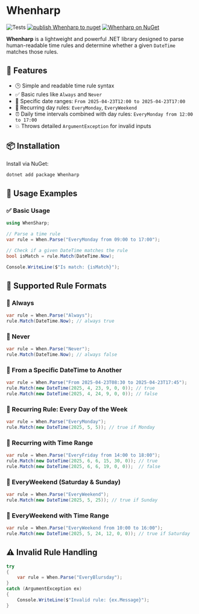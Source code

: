 # Whenharp

![Tests](https://github.com/mehmetemineker/whenharp/actions/workflows/dotnet-tests.yml/badge.svg)
[![publish Whenharp to nuget](https://github.com/mehmetemineker/whenharp/actions/workflows/publish.yml/badge.svg)](https://github.com/mehmetemineker/whenharp/actions/workflows/publish.yml)
[![Whenharp on NuGet](https://img.shields.io/nuget/v/Whenharp?label=Whenharp)](https://www.nuget.org/packages/Whenharp/)

**Whenharp** is a lightweight and powerful .NET library designed to parse human-readable time rules and determine whether a given `DateTime` matches those rules.

## 🚀 Features

- 🕒 Simple and readable time rule syntax
- ✅ Basic rules like `Always` and `Never`
- 📅 Specific date ranges: `From 2025-04-23T12:00 to 2025-04-23T17:00`
- 🔁 Recurring day rules: `EveryMonday`, `EveryWeekend`
- ⏰ Daily time intervals combined with day rules: `EveryMonday from 12:00 to 17:00`
- 💥 Throws detailed `ArgumentException` for invalid inputs

## 📦 Installation

Install via NuGet:

```bash
dotnet add package Whenharp
```

## 📌 Usage Examples

### ✅ Basic Usage
```cs
using WhenSharp;

// Parse a time rule
var rule = When.Parse("EveryMonday from 09:00 to 17:00");

// Check if a given DateTime matches the rule
bool isMatch = rule.Match(DateTime.Now);

Console.WriteLine($"Is match: {isMatch}");
```

## 📅 Supported Rule Formats
### 🔹 Always
```cs
var rule = When.Parse("Always");
rule.Match(DateTime.Now); // always true
```
### 🔹 Never
```cs
var rule = When.Parse("Never");
rule.Match(DateTime.Now); // always false
```
### 🔹 From a Specific DateTime to Another
```cs
var rule = When.Parse("From 2025-04-23T08:30 to 2025-04-23T17:45");
rule.Match(new DateTime(2025, 4, 23, 9, 0, 0)); // true
rule.Match(new DateTime(2025, 4, 24, 9, 0, 0)); // false
```
### 🔹 Recurring Rule: Every Day of the Week
```cs
var rule = When.Parse("EveryMonday");
rule.Match(new DateTime(2025, 5, 5)); // true if Monday
```
### 🔹 Recurring with Time Range
```cs
var rule = When.Parse("EveryFriday from 14:00 to 18:00");
rule.Match(new DateTime(2025, 6, 6, 15, 30, 0)); // true
rule.Match(new DateTime(2025, 6, 6, 19, 0, 0));  // false
```
### 🔹 EveryWeekend (Saturday & Sunday)
```cs
var rule = When.Parse("EveryWeekend");
rule.Match(new DateTime(2025, 5, 25)); // true if Sunday
```
### 🔹 EveryWeekend with Time Range
```cs
var rule = When.Parse("EveryWeekend from 10:00 to 16:00");
rule.Match(new DateTime(2025, 5, 24, 12, 0, 0)); // true if Saturday
```

## ⚠️ Invalid Rule Handling
```cs
try
{
    var rule = When.Parse("EveryBlursday");
}
catch (ArgumentException ex)
{
    Console.WriteLine($"Invalid rule: {ex.Message}");
}
```

